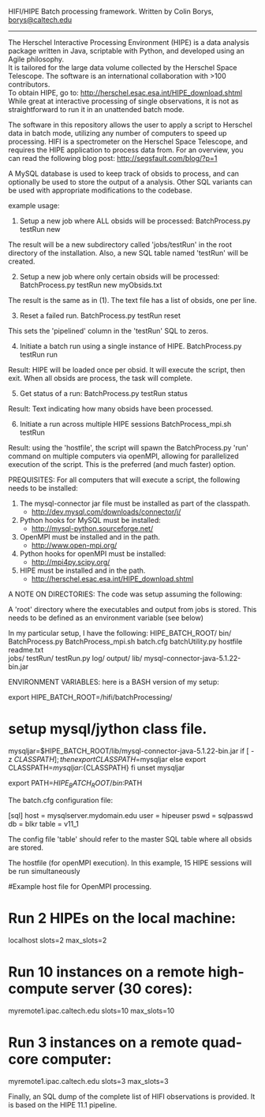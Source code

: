HIFI/HIPE Batch processing framework.
Written by Colin Borys, borys@caltech.edu
**********************************************
The Herschel Interactive Processing Environment (HIPE) is a data analysis package written in Java, scriptable with Python, and developed using an Agile philosophy.  
It is tailored for the large data volume collected by the Herschel Space Telescope.  The software is an international collaboration with >100 contributors.  
To obtain HIPE, go to: http://herschel.esac.esa.int/HIPE_download.shtml
While great at interactive processing of single observations, it is not as straightforward to run it in an unattended batch mode.

The software in this repository allows the user to apply a script to Herschel data in batch mode, utilizing any number of computers to speed up processing.
HIFI is a spectrometer on the Herschel Space Telescope, and requires the HIPE application to process data from.  For an overview, you can read the following blog post:
http://segsfault.com/blog/?p=1


A MySQL database is used to keep track of obsids to process, and can optionally be used to store the output of a analysis.
Other SQL variants can be used with appropriate modifications to the codebase.

example usage:
1. Setup a new job where ALL obsids will be processed:
BatchProcess.py testRun new

The result will be a new subdirectory called 'jobs/testRun' in the root directory of the installation.  Also, a new SQL table named 'testRun' will be created.

2. Setup a new job where only certain obsids will be processed:
BatchProcess.py testRun new myObsids.txt

The result is the same as in (1).  The text file has a list of obsids, one per line.

3. Reset a failed run.
BatchProcess.py testRun reset

This sets the 'pipelined' column in the 'testRun' SQL to zeros.

4. Initiate a batch run using a single instance of HIPE.
BatchProcess.py testRun run

Result: HIPE will be loaded once per obsid. It will execute the script, then exit.  When all obsids are process, the task will complete.

5. Get status of a run:
BatchProcess.py testRun status

Result: Text indicating how many obsids have been processed.

6. Initiate a run across multiple HIPE sessions
BatchProcess_mpi.sh testRun

Result: using the 'hostfile', the script will spawn the BatchProcess.py 'run' command on multiple computers via openMPI, allowing for parallelized execution of the script.  This is the preferred (and much faster) option.




PREQUISITES:
For all computers that will execute a script, the following needs to be installed:

1. The mysql-connector jar file must be installed as part of the classpath.
   - http://dev.mysql.com/downloads/connector/j/
2. Python hooks for MySQL must be installed:
   - http://mysql-python.sourceforge.net/
3. OpenMPI must be installed and in the path.
   - http://www.open-mpi.org/
4. Python hooks for openMPI must be installed:
   - http://mpi4py.scipy.org/
5. HIPE must be installed and in the path.
   - http://herschel.esac.esa.int/HIPE_download.shtml


A NOTE ON DIRECTORIES:
The code was setup assuming the following:

A 'root' directory where the executables and output from jobs is stored.
This needs to be defined as an environment variable (see below)

In my particular setup, I have the following:
HIPE_BATCH_ROOT/
   bin/
      BatchProcess.py
      BatchProcess_mpi.sh
      batch.cfg
      batchUtility.py
      hostfile
      readme.txt    
   jobs/
      testRun/
         testRun.py
         log/
         output/
   lib/
      mysql-connector-java-5.1.22-bin.jar

ENVIRONMENT VARIABLES:
here is a BASH version of my setup:

export HIPE_BATCH_ROOT=/hifi/batchProcessing/
# setup mysql/jython class file.
mysqljar=$HIPE_BATCH_ROOT/lib/mysql-connector-java-5.1.22-bin.jar
if [ -z $CLASSPATH ]; then
   export CLASSPATH=$mysqljar 
else
   export CLASSPATH=$mysqljar:${CLASSPATH}
fi
unset mysqljar

export PATH=$HIPE_BATCH_ROOT/bin:$PATH



The batch.cfg configuration file:

[sql]
host      = mysqlserver.mydomain.edu
user      = hipeuser
pswd      = sqlpasswd
db        = blkr
table     = v11_1
     
The config file 'table' should refer to the master SQL table where all obsids are stored.

The hostfile (for openMPI execution).  In this example, 15 HIPE sessions will be run simultaneously

#Example host file for OpenMPI processing.

# Run 2 HIPEs on the local machine:
localhost slots=2 max_slots=2

# Run 10 instances on a remote high-compute server (30 cores):
myremote1.ipac.caltech.edu slots=10 max_slots=10

# Run 3 instances on a remote quad-core computer:
myremote1.ipac.caltech.edu slots=3 max_slots=3


Finally, an SQL dump of the complete list of HIFI observations is provided.  It is 
based on the HIPE 11.1 pipeline.


